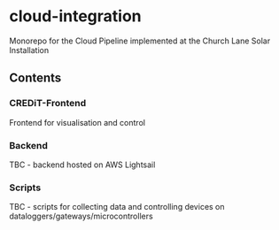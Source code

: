# cloud-integration
Monorepo for the Cloud Pipeline implemented at the Church Lane Solar Installation

## Contents

### CREDiT-Frontend
Frontend for visualisation and control

### Backend
TBC - backend hosted on AWS Lightsail

### Scripts
TBC - scripts for collecting data and controlling devices on dataloggers/gateways/microcontrollers


